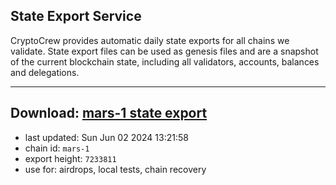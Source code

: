 ## State Export Service
CryptoCrew provides automatic daily state exports for all chains we validate. State export files can be used as genesis files and are a snapshot of the current blockchain state, including all validators, accounts, balances and delegations.

---
**Download: [mars-1 state export](https://dl-eu2.ccvalidators.com/SERVICE/mars/mars-1_export_7233811.json)**
---

- last updated: Sun Jun 02 2024 13:21:58
- chain id: `mars-1`
- export height: `7233811`
- use for: airdrops, local tests, chain recovery
